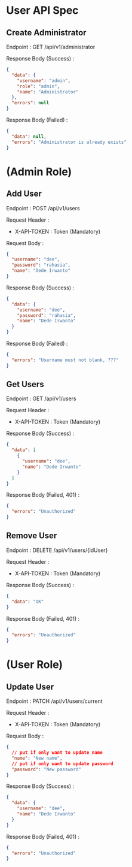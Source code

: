 # User API Spec

## Create Administrator

Endpoint : GET /api/v1/administrator

Response Body (Success) :

```json
{
  "data": {
    "username": "admin",
    "role": "admin",
    "name": "Administrator"
  },
  "errors": null
}
```

Response Body (Failed) :

```json
{
  "data": null,
  "errors": "Administrator is already exists"
}
```

# (Admin Role)

## Add User

Endpoint : POST /api/v1/users

Request Header :

- X-API-TOKEN : Token (Mandatory)

Request Body :

```json
{
  "username": "dee",
  "password": "rahasia",
  "name": "Dede Irwanto"
}
```

Response Body (Success) :

```json
{
  "data": {
    "username": "dee",
    "password": "rahasia",
    "name": "Dede Irwanto"
  }
}
```

Response Body (Failed) :

```json
{
  "errors": "Username must not blank, ???"
}
```

## Get Users

Endpoint : GET /api/v1/users

Request Header :

- X-API-TOKEN : Token (Mandatory)

Response Body (Success) :

```json
{
  "data": [
    {
      "username": "dee",
      "name": "Dede Irwanto"
    }
  ]
}
```

Response Body (Failed, 401) :

```json
{
  "errors": "Unauthorized"
}
```

## Remove User

Endpoint : DELETE /api/v1/users/{idUser}

Request Header :

- X-API-TOKEN : Token (Mandatory)

Response Body (Success) :

```json
{
  "data": "OK"
}
```

Response Body (Failed, 401) :

```json
{
  "errors": "Unauthorized"
}
```

# (User Role)

## Update User

Endpoint : PATCH /api/v1/users/current

Request Header :

- X-API-TOKEN : Token (Mandatory)

Request Body :

```json
{
  // put if only want to update name
  "name": "New name",
  // put if only want to update password
  "password": "New password"
}
```

Response Body (Success) :

```json
{
  "data": {
    "username": "dee",
    "name": "Dede Irwanto"
  }
}
```

Response Body (Failed, 401) :

```json
{
  "errors": "Unauthorized"
}
```